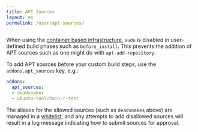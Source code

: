 ```yaml
---
title: APT Sources
layout: en
permalink: /user/apt-sources/
---
```

<div id="toc">
</div>

When using the [container based infrastructure](/user/workers/container-based-infrastructure/), `sudo` is disabled in
user-defined build phases such as `before_install`. This prevents the addition of APT sources such as one might do with
`apt-add-repository`.

To add APT sources before your custom build steps, use the `addons.apt_sources` key, e.g.:

``` yaml
addons:
  apt_sources:
  - deadsnakes
  - ubuntu-toolchain-r-test
```

The aliases for the allowed sources (such as `deadsnakes` above) are managed in a
[whitelist](https://github.com/travis-ci/apt-source-whitelist), and any attempts to add disallowed sources will result
in a log message indicating how to submit sources for approval.
